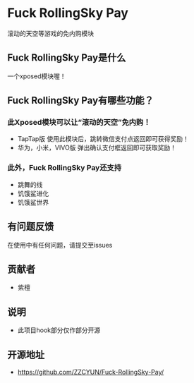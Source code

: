 # Fuck RollingSky Pay
滚动的天空等游戏的免内购模块

## Fuck RollingSky Pay是什么
一个xposed模块喔！

## Fuck RollingSky Pay有哪些功能？
### 此Xposed模块可以让“滚动的天空”免内购！

* TapTap版
使用此模块后，跳转微信支付点返回即可获得奖励！
* 华为，小米，VIVO版
弹出确认支付框返回即可获取奖励！

### 此外，Fuck RollingSky Pay还支持

* 跳舞的线
* 饥饿鲨进化
* 饥饿鲨世界

## 有问题反馈
在使用中有任何问题，请提交至issues

## 贡献者
* 紫檀

## 说明
* 此项目hook部分仅作部分开源

## 开源地址
* https://github.com/ZZCYUN/Fuck-RollingSky-Pay/
